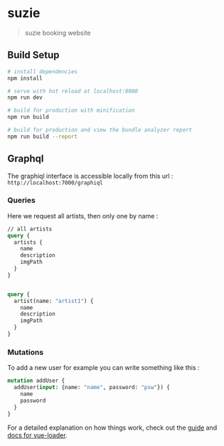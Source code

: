 # suzie

> suzie booking website

## Build Setup

``` bash
# install dependencies
npm install

# serve with hot reload at localhost:8080
npm run dev

# build for production with minification
npm run build

# build for production and view the bundle analyzer report
npm run build --report
```

## Graphql

The graphiql interface is accessible locally from this url : `http://localhost:7000/graphiql`

### Queries

Here we request all artists, then only one by name :
```graphql
// all artists
query {
  artists {
    name
    description
    imgPath
  }
}


query {
  artist(name: "artist1") {
    name
    description
    imgPath
  }
}
```


### Mutations

To add a new user for example you can write something like this :

```graphql
mutation addUser {
  addUser(input: {name: "name", password: "psw"}) {
    name
    password
  }
}
```



For a detailed explanation on how things work, check out the [guide](http://vuejs-templates.github.io/webpack/) and [docs for vue-loader](http://vuejs.github.io/vue-loader).

